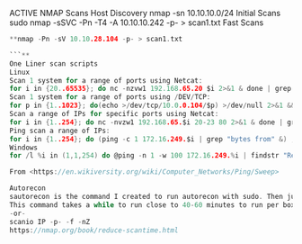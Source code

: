 ACTIVE
NMAP Scans
Host Discovery
nmap -sn 10.10.10.0/24
Initial Scans
sudo nmap -sSVC -Pn -T4 -A  10.10.10.242 -p- > scan1.txt
Fast Scans
```c
**nmap -Pn -sV 10.10.28.104 -p- > scan1.txt

```**
One Liner scan scripts
Linux
Scan 1 system for a range of ports using Netcat:
for i in {20..65535}; do nc -nzvw1 192.168.65.20 $i 2>&1 & done | grep -E 'succ|open$'
Scan 1 system for a range of ports using /DEV/TCP:
for p in {1..1023}; do(echo >/dev/tcp/10.0.0.104/$p) >/dev/null 2>&1 && echo "$p open"; done
Scan a range of IPs for specific ports using Netcat:
for i in {1..254}; do nc -nvzw1 192.168.65.$i 20-23 80 2>&1 & done | grep -E 'succ|open$'
Ping scan a range of IPs:
for i in {1..254}; do (ping -c 1 172.16.249.$i | grep "bytes from" &) ; done
Windows
for /l %i in (1,1,254) do @ping -n 1 -w 100 172.16.249.%i | findstr "Reply"

From <https://en.wikiversity.org/wiki/Computer_Networks/Ping/Sweep> 

Autorecon
sautorecon is the command I created to run autorecon with sudo. Then just add the IP afterwards.
This command takes a while to run close to 40-60 minutes to run per box.
-or-
scanio IP -p- -f -nZ
https://nmap.org/book/reduce-scantime.html